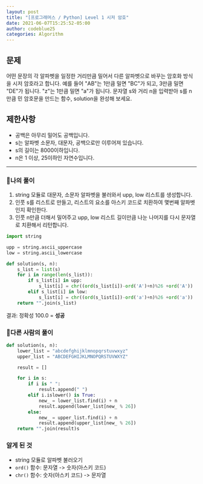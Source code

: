 ```yaml
---
layout: post
title: "[프로그래머스 / Python] Level 1 시저 암호"
date: 2021-06-07T15:25:52-05:00
author: codeblue25
categories: Algorithm
---
```


<h2>문제</h2>

어떤 문장의 각 알파벳을 일정한 거리만큼 밀어서 다른 알파벳으로 바꾸는 암호화 방식을 시저 암호라고 합니다. 예를 들어 "AB"는 1만큼 밀면 "BC"가 되고, 3만큼 밀면 "DE"가 됩니다. "z"는 1만큼 밀면 "a"가 됩니다. 문자열 s와 거리 n을 입력받아 s를 n만큼 민 암호문을 만드는 함수, solution을 완성해 보세요.

<h2>제한사항</h2>

- 공백은 아무리 밀어도 공백입니다.
- s는 알파벳 소문자, 대문자, 공백으로만 이루어져 있습니다.
- s의 길이는 8000이하입니다.
- n은 1 이상, 25이하인 자연수입니다.

---

<h3>🔹나의 풀이</h3>

1. string 모듈로 대문자, 소문자 알파벳을 불러와서 upp, low 리스트를 생성합니다.
2. 인풋 s를 리스트로 만들고, 리스트의 요소를 아스키 코드로 치환하여 몇번째 알파벳인지 확인한다.
3. 인풋 n만큼 더해서 밀어주고 upp, low 리스트 길이만큼 나눈 나머지를 다시 문자열로 치환해서 리턴합니다.

```python
import string

upp = string.ascii_uppercase
low = string.ascii_lowercase

def solution(s, n):
    s_list = list(s)
    for i in range(len(s_list)):
        if s_list[i] in upp:
            s_list[i] = chr((ord(s_list[i])-ord('A')+n)%26 +ord('A'))
        elif s_list[i] in low:
            s_list[i] = chr((ord(s_list[i])-ord('a')+n)%26 +ord('a'))
    return "".join(s_list)
```

결과: 정확성 100.0 = **성공**<br/>

<h3>🔸다른 사람의 풀이</h3>

```python
def solution(s, n):
    lower_list = "abcdefghijklmnopqrstuvwxyz"
    upper_list = "ABCDEFGHIJKLMNOPQRSTUVWXYZ"

    result = []

    for i in s:
        if i is " ":
            result.append(" ")
        elif i.islower() is True:
            new_ = lower_list.find(i) + n
            result.append(lower_list[new_ % 26])
        else:
            new_ = upper_list.find(i) + n
            result.append(upper_list[new_ % 26])
    return "".join(result)s
```

<h3>알게 된 것</h3>

- string 모듈로 알파벳 불러오기
- `ord()` 함수: 문자열 -> 숫자(아스키 코드)
- `chr()` 함수: 숫자(아스키 코드) -> 문자열
